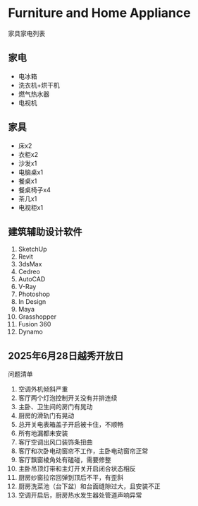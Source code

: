 # Furniture and Home Appliance

家具家电列表

## 家电

- 电冰箱
- 洗衣机+烘干机
- 燃气热水器
- 电视机



## 家具

- 床x2
- 衣柜x2
- 沙发x1
- 电脑桌x1
- 餐桌x1
- 餐桌椅子x4
- 茶几x1
- 电视柜x1



## 建筑辅助设计软件

1. SketchUp
2. Revit
3. 3dsMax
4. Cedreo
5. AutoCAD
6. V-Ray
7. Photoshop
8. In Design
9. Maya
10. Grasshopper
11. Fusion 360
12. Dynamo

## 2025年6月28日越秀开放日

问题清单

1. 空调外机倾斜严重
2. 客厅两个灯泡控制开关没有并排连续
3. 主卧、卫生间的房门有晃动
4. 厨房的滑轨门有晃动
5. 总开关电表箱盖子开启被卡住，不顺畅
6. 所有地漏都未安装
7. 客厅空调出风口装饰条扭曲
8. 客厅和次卧电动窗帘不工作，主卧电动窗帘正常
9. 客厅飘窗棱角处有磕碰，需要修整
10. 主卧吊顶灯带和主灯开关开启闭合状态相反
11. 厨房纱窗拉帘回弹到顶后不平，有歪斜
12. 厨房洗菜池（台下盆）和台面缝隙过大，且安装不正
13. 空调开启后，厨房热水发生器处管道声响异常

